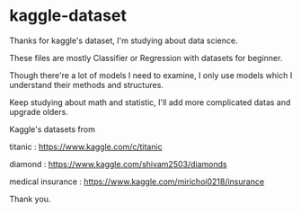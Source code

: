 # kaggle-dataset

Thanks for kaggle's dataset, I'm studying about data science.

These files are mostly Classifier or Regression with datasets for beginner.

Though there're a lot of models I need to examine, I only use models which I understand their methods and structures.


Keep studying about math and statistic, I'll add more complicated datas and upgrade olders.



Kaggle's datasets from 

titanic : https://www.kaggle.com/c/titanic

diamond : https://www.kaggle.com/shivam2503/diamonds

medical insurance : https://www.kaggle.com/mirichoi0218/insurance 

Thank you.
